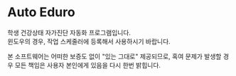 # Auto Eduro
학생 건강상태 자가진단 자동화 프로그램입니다.  
윈도우의 경우, 작업 스케줄러에 등록해서 사용하시기 바랍니다.  
  
본 소프트웨어는 어떠한 보증도 없이 "있는 그대로" 제공되므로, 혹여 문제가 발생할 경우 모든 책임은 사용자 본인에게 있음을 다시 한번 밝힙니다.